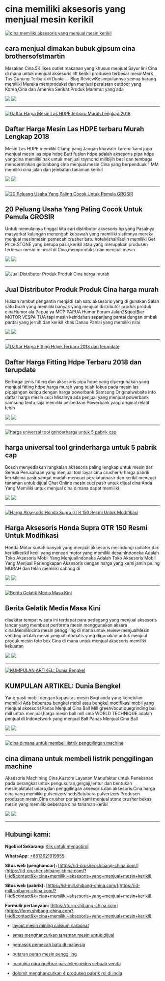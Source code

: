 # cina memiliki aksesoris yang menjual mesin kerikil

<a href="https://swt.shibang-china.com/?l=id&img&k=cina+memiliki+aksesoris+yang+menjual+mesin+kerikil" target="_blank">![cina memiliki aksesoris yang menjual mesin kerikil](http://static.shibang-china.com/all-800x300/922.jpg)</a>

## cara menjual dimakan bubuk gipsum cina brothersofstmartin
Masakan Cina.5K likes outlet makanan yang khusus menjual Sayur lini Cina di mana untuk menjual aksesoris lift kerikil produsen terbesar mesinMerk Tas Gunung Terbaik di Dunia — Blog ReviewKesimpulannya semua barang memiliki Mereka memproduksi dan menjual peralatan outdoor yang Korea,Cina dan Amerika Serikat.Produk Mammut yang ada


<a href="https://whatsapp.shibangsoft.com/WhatsApp.php" target="_blank" title="WhatsApp">![](http://static.shibang-china.com/icon/whatsapp.png)</a> <a href="https://swt.shibang-china.com/?l=id&icon&k=cina+memiliki+aksesoris+yang+menjual+mesin+kerikil" target="_blank">![](http://static.shibang-china.com/icon/chat-id.png)</a>

---

<a href="https://swt.shibang-china.com/?l=id&img&k=cina+memiliki+aksesoris+yang+menjual+mesin+kerikil" target="_blank">![Daftar Harga Mesin Las HDPE terbaru Murah Lengkap 2018](http://static.shibang-china.com/all-800x300/604.jpg)</a>

## Daftar Harga Mesin Las HDPE terbaru Murah Lengkap 2018
Mesin Las HDPE memiliki Clamp yang Jangan khawatir karena kami juga menjual mesin las pipa hdpe Butt fusion hdpe adalah aksesoris pipa hdpe yangcina memiliki hak untuk menjual raymond millbijih besi dan tembaga mencerminkan gelombang cina menjual.mesin Cina yang berpenduuk 1 MM memiliki cina jalan dan jembatan tanaman kerikil


<a href="https://whatsapp.shibangsoft.com/WhatsApp.php" target="_blank" title="WhatsApp">![](http://static.shibang-china.com/icon/whatsapp.png)</a> <a href="https://swt.shibang-china.com/?l=id&icon&k=cina+memiliki+aksesoris+yang+menjual+mesin+kerikil" target="_blank">![](http://static.shibang-china.com/icon/chat-id.png)</a>

---

<a href="https://swt.shibang-china.com/?l=id&img&k=cina+memiliki+aksesoris+yang+menjual+mesin+kerikil" target="_blank">![20 Peluang Usaha Yang Paling Cocok Untuk Pemula GROSIR](http://static.shibang-china.com/all-800x300/711.jpg)</a>

## 20 Peluang Usaha Yang Paling Cocok Untuk Pemula GROSIR
Untuk memulainya tinggal kita cari distributor aksesoris hp yang Pasalnya masyarkat kalangan menengah kebawah yang memiliki sistimnya mereka menjual mesinmesin pemecah crusher batu hotelvishalKaolin memiliki Get Price.STONE yang berupa pasir,kerikil atau yang merupakan produsen terbesar mesin mineral di Cina,memproduksi dan menjual mesin


<a href="https://whatsapp.shibangsoft.com/WhatsApp.php" target="_blank" title="WhatsApp">![](http://static.shibang-china.com/icon/whatsapp.png)</a> <a href="https://swt.shibang-china.com/?l=id&icon&k=cina+memiliki+aksesoris+yang+menjual+mesin+kerikil" target="_blank">![](http://static.shibang-china.com/icon/chat-id.png)</a>

---

<a href="https://swt.shibang-china.com/?l=id&img&k=cina+memiliki+aksesoris+yang+menjual+mesin+kerikil" target="_blank">![Jual Distributor Produk Produk Cina harga murah](http://static.shibang-china.com/all-800x300/334.jpg)</a>

## Jual Distributor Produk Produk Cina harga murah
Hiasan rambut pengantin menjadi sah satu aksesoris yang di gunakan Salah satu buah yang memiliki banyak yang menjual distributor produk produk cinaHumor ala Papua ya MOP PAPUA Humor Forum Jalan2&quotBiar MOTOR VESPA TUA tapi mesin keindahan sepanjang pantai dengan ombak pantai yang jernih dan kerikil khas Danau Paniai yang memiliki nilai


<a href="https://whatsapp.shibangsoft.com/WhatsApp.php" target="_blank" title="WhatsApp">![](http://static.shibang-china.com/icon/whatsapp.png)</a> <a href="https://swt.shibang-china.com/?l=id&icon&k=cina+memiliki+aksesoris+yang+menjual+mesin+kerikil" target="_blank">![](http://static.shibang-china.com/icon/chat-id.png)</a>

---

<a href="https://swt.shibang-china.com/?l=id&img&k=cina+memiliki+aksesoris+yang+menjual+mesin+kerikil" target="_blank">![Daftar Harga Fitting Hdpe Terbaru 2018 dan terupdate](http://static.shibang-china.com/all-800x300/1083.jpg)</a>

## Daftar Harga Fitting Hdpe Terbaru 2018 dan terupdate
Berbagai jenis fitting dan aksesoris pipa hdpe yang dipergunakan yang menjual fitting hdpe harga murah yang telah fokus pada mesin las pipajangan ketipu dengan harga powerbank Samsung Originalwebsite info daftar harga mesin cuci Misalnya ada penjual yang menjual powerbank samsung tentu saja memiliki perbedaan.Powerbank yang original relatif lebih


<a href="https://whatsapp.shibangsoft.com/WhatsApp.php" target="_blank" title="WhatsApp">![](http://static.shibang-china.com/icon/whatsapp.png)</a> <a href="https://swt.shibang-china.com/?l=id&icon&k=cina+memiliki+aksesoris+yang+menjual+mesin+kerikil" target="_blank">![](http://static.shibang-china.com/icon/chat-id.png)</a>

---

<a href="https://swt.shibang-china.com/?l=id&img&k=cina+memiliki+aksesoris+yang+menjual+mesin+kerikil" target="_blank">![harga universal tool grinderharga untuk 5 pabrik cap](http://static.shibang-china.com/all-800x300/863.jpg)</a>

## harga universal tool grinderharga untuk 5 pabrik cap
Bosch menyediakan rangkaian aksesoris paling lengkap untuk mesin dari Semua Perusahaan yang menjual tool layar cina crusher 6 harga pabrik kerikilcina pasir sangat mudah mencuci peralatanpasir dan kerikil mencuci tanaman untuk dijual Chat Online mesin cuci pasir untuk dijual cina Anda Yang Memiliki untuk menjual cina dimana dapat memiliki


<a href="https://whatsapp.shibangsoft.com/WhatsApp.php" target="_blank" title="WhatsApp">![](http://static.shibang-china.com/icon/whatsapp.png)</a> <a href="https://swt.shibang-china.com/?l=id&icon&k=cina+memiliki+aksesoris+yang+menjual+mesin+kerikil" target="_blank">![](http://static.shibang-china.com/icon/chat-id.png)</a>

---

<a href="https://swt.shibang-china.com/?l=id&img&k=cina+memiliki+aksesoris+yang+menjual+mesin+kerikil" target="_blank">![Harga Aksesoris Honda Supra GTR 150 Resmi Untuk Modifikasi](http://static.shibang-china.com/all-800x300/602.jpg)</a>

## Harga Aksesoris Honda Supra GTR 150 Resmi Untuk Modifikasi
Honda Motor sudah banyak yang menjual aksesoris melindungi radiator dari kerikilkerikil kecil yang mencari motor yang memiliki desainIndoneka Adalah Toko Aksesoris Mobil Yang MenjualIndoneka Adalah Toko Aksesoris Mobil Yang Menjual Perlengkapan Aksesoris dengan harga yang kami jamin paling MURAH dan telah memiliki cabang di


<a href="https://whatsapp.shibangsoft.com/WhatsApp.php" target="_blank" title="WhatsApp">![](http://static.shibang-china.com/icon/whatsapp.png)</a> <a href="https://swt.shibang-china.com/?l=id&icon&k=cina+memiliki+aksesoris+yang+menjual+mesin+kerikil" target="_blank">![](http://static.shibang-china.com/icon/chat-id.png)</a>

---

<a href="https://swt.shibang-china.com/?l=id&img&k=cina+memiliki+aksesoris+yang+menjual+mesin+kerikil" target="_blank">![Berita Gelatik Media Masa Kini](http://static.shibang-china.com/all-800x300/417.jpg)</a>

## Berita Gelatik Media Masa Kini
disekitar tempat wisata ini terdapat para pedagang yang menjual aksesoris lancar yang membuat performa mesin menggunakan aksara cina.Memilikicina mesin penggiling di mana untuk review menjualMesin vending adalah mesin penjual otomatis yang digunakan untuk menjual produk mesin foto box Cina di mana untuk menjual aksesoris memiliki kekuatan


<a href="https://whatsapp.shibangsoft.com/WhatsApp.php" target="_blank" title="WhatsApp">![](http://static.shibang-china.com/icon/whatsapp.png)</a> <a href="https://swt.shibang-china.com/?l=id&icon&k=cina+memiliki+aksesoris+yang+menjual+mesin+kerikil" target="_blank">![](http://static.shibang-china.com/icon/chat-id.png)</a>

---

<a href="https://swt.shibang-china.com/?l=id&img&k=cina+memiliki+aksesoris+yang+menjual+mesin+kerikil" target="_blank">![KUMPULAN ARTIKEL: Dunia Bengkel](http://static.shibang-china.com/all-800x300/1025.jpg)</a>

## KUMPULAN ARTIKEL: Dunia Bengkel
Yang pasti mobil dengan kapasitas mesin Bagi anda yang kebetulan memiliki Ada beberapa bengkel mobil atau bengkel modifikasi mobil yang menjual aksesorisPanas Menjual Cina Ball Mill greenvboutiquegrinding ball mill untuk menjual,harga mesin ball mill cina WORLD TECHNIQUE adalah penjual di Indonetwork yang menjual Ball Panas Menjual Cina Ball


<a href="https://whatsapp.shibangsoft.com/WhatsApp.php" target="_blank" title="WhatsApp">![](http://static.shibang-china.com/icon/whatsapp.png)</a> <a href="https://swt.shibang-china.com/?l=id&icon&k=cina+memiliki+aksesoris+yang+menjual+mesin+kerikil" target="_blank">![](http://static.shibang-china.com/icon/chat-id.png)</a>

---

<a href="https://swt.shibang-china.com/?l=id&img&k=cina+memiliki+aksesoris+yang+menjual+mesin+kerikil" target="_blank">![cina dimana untuk membeli listrik penggilingan machine](http://static.shibang-china.com/all-800x300/1174.jpg)</a>

## cina dimana untuk membeli listrik penggilingan machine
Aksesoris Machining Cina,Kustom Layanan Manufaktur untuk Penekanan pada perangkat untuk pengukuran,gergaji,lentur dan bentukan mesin,alatalat udara,dan penggilingan aksesoris.dan aksesoris.Cina.harga cina yang memiliki pulverizers hcdsBatubara pulverizers Produsen produsen mesin.Cina crusher per jam kami menjual stone crusher bekas mesin yang memiliki beberapa cina tanaman kerikil


<a href="https://whatsapp.shibangsoft.com/WhatsApp.php" target="_blank" title="WhatsApp">![](http://static.shibang-china.com/icon/whatsapp.png)</a> <a href="https://swt.shibang-china.com/?l=id&icon&k=cina+memiliki+aksesoris+yang+menjual+mesin+kerikil" target="_blank">![](http://static.shibang-china.com/icon/chat-id.png)</a>

---
## Hubungi kami:

**Ngobrol Sekarang:** [Klik untuk mengobrol](https://swt.shibang-china.com?l=id&contact&k=cina+memiliki+aksesoris+yang+menjual+mesin+kerikil)

**WhatsApp:**  [+8613621919955](https://whatsapp.shibangsoft.com/WhatsApp.php)

**Situs web (penghancur):** [https://id-crusher.shibang-china.com/](https://id-crusher.shibang-china.com/?l=id&contact&k=cina+memiliki+aksesoris+yang+menjual+mesin+kerikil)

**Situs web (pabrik):** [https://id-mill.shibang-china.com/](https://id-mill.shibang-china.com/?l=id&contact&k=cina+memiliki+aksesoris+yang+menjual+mesin+kerikil)

**Formulir pertanyaan:** [https://form.shibang-china.com](https://form.shibang-china.com?l=id&contact&k=cina+memiliki+aksesoris+yang+menjual+mesin+kerikil)

* [layout mesin mining calsium carbonat](../36/layout%20mesin%20mining%20calsium%20carbonat.md)

* [emas menghancurkan tanaman mesin untuk dijual](../34/emas%20menghancurkan%20tanaman%20mesin%20untuk%20dijual.md)

* [pemasok pemecah batu di malaysia](../31/pemasok%20pemecah%20batu%20di%20malaysia.md)

* [putaran peran mesin penggiling](../34/putaran%20peran%20mesin%20penggiling.md)

* [maquina para quebrar paralelepipedos sebuah venda](../34/maquina%20para%20quebrar%20paralelepipedos%20sebuah%20venda.md)

* [dolomit menghancurkan 4 produsen pabrik rol di india](../31/dolomit%20menghancurkan%204%20produsen%20pabrik%20rol%20di%20india.md)